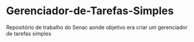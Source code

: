 # Gerenciador-de-Tarefas-Simples
Repositório de trabalho do Senac aonde objetivo era criar um gerenciador de tarefas simples
